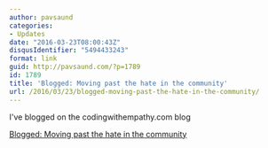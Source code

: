```yaml
---
author: pavsaund
categories:
- Updates
date: "2016-03-23T08:00:43Z"
disqusIdentifier: "5494433243"
format: link
guid: http://pavsaund.com/?p=1789
id: 1789
title: 'Blogged: Moving past the hate in the community'
url: /2016/03/23/blogged-moving-past-the-hate-in-the-community/
---
```


I've blogged on the codingwithempathy.com blog

<a href="http://codingwithempathy.com/2016/03/23/moving-past-the-hate-in-the-community/">Blogged: Moving past the hate in the community</a>